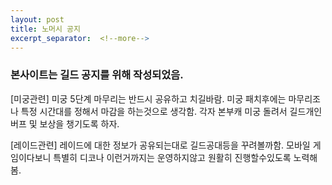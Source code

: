 ```yaml
---
layout: post
title: 노머시 공지
excerpt_separator:  <!--more-->
---
```


### 본사이트는 길드 공지를 위해 작성되었음.

[미궁관련]
미궁 5단계 마무리는 반드시 공유하고 치길바람.
미궁 패치후에는 마무리조나 특정 시간대를 정해서 마감을 하는것으로 생각함.
각자 본부캐 미궁 돌려서 길드개인버프 및 보상을 챙기도록 하자.

[레이드관련]
레이드에 대한 정보가 공유되는대로 길드공대등을 꾸려볼까함.
모바일 게임이다보니 특별히 디코나 이런거까지는 운영하지않고 원활히 진행할수있도록 노력해봄.
